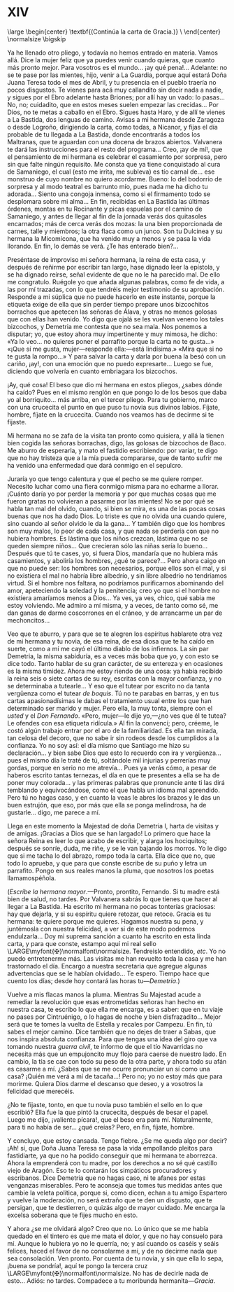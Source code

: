 # XIV

<!--- 
<div> 
  <span style="margin:0 auto;text-indent:0;display:block;text-align:center;font-weight:bold;font-size:larger;">
                (Continúa la carta de Gracia.)                      <br />
  </span>
</div> 
<p> </p>
-->

\large
\begin{center}
\textbf{(Continúa la carta de Gracia.)}                             \\
\end{center}
\normalsize
\bigskip

Ya he llenado otro pliego, y todavía no hemos entrado en materia. Vamos allá.
Dice la mujer feliz que ya puedes venir cuando quieras, que cuanto más pronto
mejor. Para vosotros es el mundo... ¡ay qué pena!... Adelante: no se te pase
por las mientes, hijo, venir a La Guardia, porque aquí estará Doña Juana Teresa
todo el mes de Abril, y tu presencia en el pueblo traería no pocos disgustos.
Te vienes para acá muy callandito sin decir nada a nadie, y sigues por el Ebro
adelante hasta Briones; por allí hay un vado: lo pasas... No, no; cuidadito,
que en estos meses suelen empezar las crecidas... Por Dios, no te metas
a caballo en el Ebro. Sigues hasta Haro, y de allí te vienes a La Bastida, dos
lenguas de camino. Avisas a mi hermana desde Zaragoza o desde Logroño,
dirigiendo la carta, como todas, a Nicanor, y fijas el día probable de tu
llegada a La Bastida, donde encontrarás a todos los Maltranas, que te aguardan
con una docena de brazos abiertos. Valvanera te dará las instrucciones para el
resto del programa... Creo, ¡ay de mí!, que el pensamiento de mi hermana es
celebrar el casamiento por sorpresa, pero sin que falte ningún requisito. Me
consta que ya tiene conquistado al cura de Samaniego, el cual (esto me irrita,
me subleva) es tío carnal de... ese monstruo de cuyo nombre no quiero
acordarme. Bueno: lo del bodorrio de sorpresa y al modo teatral es barrunto
mío, pues nada me ha dicho tu adorada... Siento una congoja inmensa, como si el
firmamento todo se desplomara sobre mi alma... En fin, recibidas en La Bastida
las últimas órdenes, montas en tu Rocinante y picas espuelas por el camino de
Samaniego, y antes de llegar al fin de la jornada verás dos quitasoles
encarnados; más de cerca verás dos mozas: la una bien proporcionada de carnes,
talle y miembros; la otra flaca como un junco. Son tu Dulcinea y su hermana la
Micomicona, que ha venido muy a menos y se pasa la vida llorando. En fin, lo
demás se verá. ¿Te has enterado bien?...

Preséntase de improviso mi señora hermana, la reina de esta casa, y después de
reñirme por escribir tan largo, hase dignado leer la epístola, y se ha dignado
reírse, señal evidente de que no le ha parecido mal. De ello me congratulo.
Ruégole yo que añada algunas palabras, como fe de vida, a las por mí trazadas,
con lo que tendréis mejor testimonio de su aprobación. Responde a mi súplica
que no puede hacerlo en este instante, porque la etiqueta exige de ella que sin
perder tiempo prepare unos bizcochitos borrachos que apetecen las señoras de
Álava, y otras no menos golosas que con ellas han venido. Yo digo que ojalá se
les vuelvan veneno los tales bizcochos, y Demetria me contesta que no sea mala.
Nos ponemos a disputar; yo, que estoy ahora muy impertinente y muy mimosa, he
dicho: «Ya lo veo... no quieres poner el parrafito porque la carta no te
gusta...» «¡Que sí me gusta, mujer—responde ella:—está lindísima.» «Mira que
si no te gusta la rompo...» Y para salvar la carta y darla por buena la besó
con un cariño, ¡ay!, con una emoción que no puedo expresarte... Luego se fue,
diciendo que volvería en cuanto embriagara los bizcochos.

¡Ay, qué cosa! El beso que dio mi hermana en estos pliegos, ¿sabes dónde ha
caído? Pues en el mismo renglón en que pongo lo de los besos que daba yo al
borriquito... más arriba, en el tercer pliego. Para tu gobierno, marco con una
crucecita el punto en que puso tu novia sus divinos labios. Fíjate, hombre,
fíjate en la crucecita. Cuando nos veamos has de decirme si te fijaste.

Mi hermana no se zafa de la visita tan pronto como quisiera, y allá la tienen
bien cogida las señoras borrachas, digo, las golosas de bizcochos de Baco. Me
aburro de esperarla, y mato el fastidio escribiendo: por variar, te digo que no
hay tristeza que a la mía pueda compararse, que de tanto sufrir me ha venido
una enfermedad que dará conmigo en el sepulcro.

Juraría yo que tengo calentura y que el pecho se me quiere romper. Necesito
luchar como una fiera conmigo misma para no echarme a llorar. ¡Cuánto daría yo
por perder la memoria y por que muchas cosas que me fueron gratas no volvieran
a pasarme por las mientes! No se por qué se habla tan mal del olvido, cuando,
si bien se mira, es una de las pocas cosas buenas que nos ha dado Dios. Lo
triste es que no olvida una cuando quiere, sino cuando al señor olvido le da la
gana... Y también digo que los hombres son muy malos, lo peor de cada casa,
y que nada se perdería con que no hubiera hombres. Es lástima que los niños
crezcan, lástima que no se queden siempre niños... Que crecieran sólo las niñas
sería lo bueno... Después que tú te cases, yo, si fuera Dios, mandaría que no
hubiera más casamientos, y aboliría los hombres, ¿qué te parece?... Pero ahora
caigo en que no puede ser: los hombres son necesarios, porque ellos son el mal,
y si no existiera el mal no habría libre albedrío, y sin libre albedrío no
tendríamos virtud. Si el hombre nos faltara, no podríamos purificarnos
abominando del amor, apeteciendo la soledad y la penitencia; creo yo que si el
hombre no existiera amaríamos menos a Dios... Ya ves, ya ves, chico, qué sabia
me estoy volviendo. Me admiro a mí misma, y a veces, de tanto como sé, me dan
ganas de darme coscorrones en el cráneo, y de arrancarme un par de
mechoncitos...

Veo que te aburro, y para que se te alegren los espíritus hablarete otra vez de
mi hermana y tu novia, de esa reina, de esa diosa que te ha caído en suerte,
como a mí me cayó el último diablo de los infiernos. La sin par Demetria, la
misma sabiduría, es a veces más boba que yo, y con esto se dice todo. Tanto
hablar de su gran carácter, de su entereza y en ocasiones es la misma timidez.
Ahora me estoy riendo de una cosa: ya había recibido la reina seis o siete
cartas de su rey, escritas con la mayor confianza, y no se determinaba
a tutearle... Y eso que el tutear por escrito no da tanta vergüenza como el
tutear *de boquis*. Tú no te parabas en barras, y en tus cartas apasionadísimas
le dabas el tratamiento usual entre los que han determinado ser marido y mujer.
Pero ella, la muy tonta, siempre con el *usted* y el *Don Fernando*. «Pero,
mujer—le dije yo,—¿no ves que él te tutea? Le ofendes con esa etiqueta
ridícula.» Al fin la convencí; pero, créeme, le costó algún trabajo entrar por
el aro de la familiaridad. Es ella tan mirada, tan celosa del decoro, que no
sabe ir sin rodeos desde los cumplidos a la confianza. Yo no soy así: el día
mismo que Santiago me hizo su declaración... y bien sabe Dios que esto lo
recuerdo con ira y vergüenza... pues el mismo día le traté de tú, soltándole
mil injurias y perrerías muy gordas, porque en serio no me atrevía... Pues ya
verás cómo, a pesar de haberos escrito tantas ternezas, el día en que te
presentes a ella se ha de poner muy colorada... y las primeras palabras que
pronuncie ante ti las dirá temblando y equivocándose, como el que habla un
idioma mal aprendido. Pero tú no hagas caso, y en cuanto la veas le abres los
brazos y le das un buen estrujón, que eso, por más que ella se ponga
melindrosa, ha de gustarle... digo, me parece a mí.

Llega en este momento la Majestad de doña Demetria I, harta de visitas y de
amigas. ¡Gracias a Dios que se han largado! Lo primero que hace la señora Reina
es leer lo que acabo de escribir, y alarga los hociquitos; después se sonríe,
duda, me riñe, y se le van bajando los morros. Yo le digo que si me tacha lo
del abrazo, rompo toda la carta. Ella dice que no, que todo lo aprueba, y que
para que conste escribe de su puño y letra un parrafito. Pongo en sus reales
manos la pluma, que nosotros los poetas llamamospéñola.

(*Escribe la hermana mayor*.—Pronto, prontito, Fernando. Si tu madre está bien
de salud, no tardes. Por Valvanera sabrás lo que tienes que hacer al llegar
a La Bastida. Ha escrito mi hermana no pocas tonterías graciosas: hay que
dejarla, y si su espíritu quiere retozar, que retoce. Gracia es tu hermana: te
quiere porque me quieres. Hagamos nuestra su pena, y juntémosla con nuestra
felicidad, a ver si de este modo podemos endulzarla... Doy mi suprema sanción
a cuanto ha escrito en esta linda carta, y para que conste, estampo aquí mi
real sello \LARGE\myfont{✠}\normalfont\normalsize. Tendreislo entendido, *etc*.
Yo no puedo entretenerme más. Las visitas me han revuelto toda la casa y me han
trastornado el día. Encargo a nuestra secretaria que agregue algunas
advertencias que se le habían olvidado... Te espero. Tiempo hace que cuento los
días; desde hoy contará las horas tu—*Demetria*.)     

Vuelve a mis flacas manos la pluma. Mientras Su Majestad acude a remediar la
revolución que esas entrometidas señoras han hecho en nuestra casa, te escribo
lo que ella me encarga, es a saber: que en tu viaje no pases por Cintruénigo,
o lo hagas de noche y bien disfrazadito... Mejor será que te tomes la vuelta de
Estella y recales por Campezu. En fin, tú sabes el mejor camino. Dice también
que no dejes de traer a Sabas, que nos inspira absoluta confianza. Para que
tengas una idea del giro que va tomando nuestra *guerra civil*, te informo de
que el tío Navarridas no necesita más que un empujoncito muy flojo para caerse
de nuestro lado. En cambio, la tía se cae con todo su peso de la otra parte,
y ahora todo su afán es casarme a mí. ¿Sabes que se me ocurre pronunciar un sí
como una casa? ¡Quién me verá a mí de tacaña...! Pero no; yo no estoy más que
para morirme. Quiera Dios darme el descanso que deseo, y a vosotros la
felicidad que merecéis.

¿No te fijaste, tonto, en que tu novia puso también el sello en lo que
escribió? Ella fue la que pintó la crucecita, después de besar el papel. Luego
me dijo, ¡valiente pícara!, que el beso era para mí. Naturalmente, para ti no
había de ser... ¿qué creías? Pero, en fin, fíjate, hombre.

Y concluyo, que estoy cansada. Tengo fiebre. ¿Se me queda algo por decir? ¡Ah!
sí, que Doña Juana Teresa se pasa la vida empollando pleitos para fastidiarte,
ya que no ha podido conseguir que mi hermana te aborrezca. Ahora la emprenderá
con tu madre, por los derechos a no sé qué castillo viejo de Aragón. Eso te lo
contarán los simpáticos procuradores y escribanos. Dice Demetria que no hagas
caso, ni te afanes por estas venganzas miserables. Pero te aconseja que tomes
tus medidas antes que cambie la veleta política, porque si, como dicen, echan
a tu amigo Espartero y vuelve la moderación, no será extraño que te den un
disgusto, que te persigan, que te destierren, o quizás algo de mayor cuidado.
Me encarga la excelsa soberana que te fijes mucho en esto.

Y ahora ¿se me olvidará algo? Creo que no. Lo único que se me había quedado en
el tintero es que me mata el dolor, y que no hay consuelo para mí. Aunque lo
hubiera yo no le querría, no; y así cuando os caséis y seáis felices, haced el
favor de no consolarme a mí, y de no decirme nada que sea consolación. Ven
pronto. Por cuenta de tu novia, y sin que ella lo sepa, ¡buena se pondría!,
aquí te pongo la tercera cruz \LARGE\myfont{✠}\normalfont\normalsize. No has 
de decirle nada de esto... Adiós: no tardes. Compadece a tu moribunda 
hermanita—*Gracia*.
